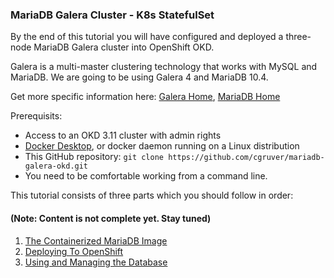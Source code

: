 ### MariaDB Galera Cluster - K8s StatefulSet

By the end of this tutorial you will have configured and deployed a three-node MariaDB Galera cluster into OpenShift OKD.

Galera is a multi-master clustering technology that works with MySQL and MariaDB.  We are going to be using Galera 4 and MariaDB 10.4.

Get more specific information here: [Galera Home](https://galeracluster.com), [MariaDB Home](https://mariadb.com)

Prerequisits:

* Access to an OKD 3.11 cluster with admin rights
* [Docker Desktop](https://www.docker.com/products/docker-desktop), or docker daemon running on a Linux distribution
* This GitHub repository: `git clone https://github.com/cgruver/mariadb-galera-okd.git`
* You need to be comfortable working from a command line.

This tutorial consists of three parts which you should follow in order: 

#### (Note: Content is not complete yet. Stay tuned)

1. [The Containerized MariaDB Image](pages/ContainerBuild.md)
1. [Deploying To OpenShift](pages/OpenShiftDeploy.md)
1. [Using and Managing the Database](pages/UsingTheDatabase.md)
